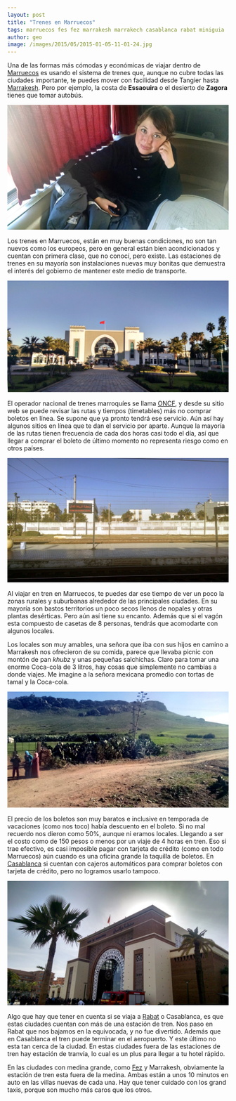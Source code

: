 ```yaml
---
layout: post
title: "Trenes en Marruecos"
tags: marruecos fes fez marrakesh marrakech casablanca rabat miniguia
author: geo
image: /images/2015/05/2015-01-05-11-01-24.jpg
---
```

Una de las formas más cómodas y económicas de viajar dentro de [Marruecos](/tag/marruecos) es usando el sistema de trenes que, aunque no cubre todas las ciudades importante,  te puedes mover con facilidad desde Tangier hasta [Marrakesh](/tag/marrakesh). Pero por ejemplo, la costa de **Essaouira** o el desierto de **Zagora** tienes que tomar autobús.

![Rox en su primer tren marroquí](/images/2015/05/2014-12-30-10-19-46.jpg)

Los trenes en Marruecos, están en muy buenas condiciones, no son tan nuevos como los europeos, pero en general están bien acondicionados y cuentan con primera clase, que no conocí, pero existe. Las estaciones de trenes en su mayoría son instalaciones nuevas muy bonitas que demuestra el interés del gobierno de mantener este medio de transporte.

![Estación de trenes de Fez](/images/2015/05/2014-12-30-08-15-30.jpg)

El operador nacional de trenes marroquíes se llama [ONCF](http://www.oncf.ma/), y desde su sitio web se puede revisar las rutas y tiempos (timetables) más no comprar boletos en línea. Se supone que ya pronto tendrá ese servicio. Aún así hay algunos sitios en línea que te dan el servicio por aparte. Aunque la mayoría de las rutas tienen frecuencia de cada dos horas casi todo el día, así que llegar a comprar el boleto de último momento no representa riesgo como en otros países.

![Pequeña estación de Rabat, una de varias](/images/2015/05/2014-12-31-09-36-48.jpg)

Al viajar en tren en Marruecos, te puedes dar ese tiempo de ver un poco la zonas rurales y suburbanas alrededor de las principales ciudades. En su mayoría son bastos territorios un poco secos llenos de nopales y otras plantas desérticas. Pero aún así tiene su encanto. Además que si el vagón esta compuesto de casetas de 8 personas, tendrás que acomodarte con algunos locales.

Los locales son muy amables, una señora que iba con sus hijos en camino a Marrakesh nos ofrecieron de su comida, parece que llevaba picnic con montón de pan *khubz* y unas pequeñas salchichas. Claro para tomar una enorme Coca-cola de 3 litros, hay cosas que simplemente no cambias a donde viajes. Me imagine a la señora mexicana promedio con tortas de tamal y la Coca-cola.

![Paisaje rural](/images/2015/05/2014-12-31-13-19-55.jpg)

El precio de los boletos son muy baratos e inclusive en temporada de vacaciones (como nos toco) había descuento en el boleto. Si no mal recuerdo nos dieron como 50%, aunque ni eramos locales. Llegando a ser el costo como de 150 pesos o menos por un viaje de 4 horas en tren. Eso si trae efectivo, es casi imposible pagar con tarjeta de crédito (como en todo Marruecos) aún cuando es una oficina grande la taquilla de boletos. En [Casablanca](/tag/casablanca) si cuentan con cajeros automáticos para comprar boletos con tarjeta de crédito, pero no logramos usarlo tampoco.

![Estación de tren de Marrakesh](/images/2015/05/2014-12-31-14-46-11.jpg)

Algo que hay que tener en cuenta si se viaja a [Rabat](/tag/rabat) o Casablanca, es que estas ciudades cuentan con más de una estación de tren. Nos paso en Rabat que nos bajamos en la equivocada, y no fue divertido. Además que en Casablanca el tren puede terminar en el aeropuerto. Y este último no esta tan cerca de la ciudad. En estas ciudades fuera de las estaciones de tren hay estación de tranvía, lo cual es un plus para llegar a tu hotel rápido.

En las ciudades con medina grande, como [Fez](/tag/fez) y Marrakesh, obviamente la estación de tren esta fuera de la medina. Ambas están a unos 10 minutos en auto en las villas nuevas de cada una. Hay que tener cuidado con los grand taxis, porque son mucho más caros que los otros.